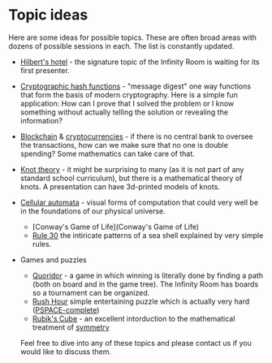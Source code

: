 # Topic ideas
Here are some ideas for possible topics. These are often broad areas with dozens of possible sessions in each. The list is constantly updated.
 * [Hilbert's hotel](https://en.wikipedia.org/wiki/Hilbert%27s_paradox_of_the_Grand_Hotel) - the signature topic of the Infinity Room is waiting for its first presenter.
 * [Cryptographic hash functions](https://en.wikipedia.org/wiki/Cryptographic_hash_function) - "message digest" one way functions that form the basis of modern cryptography. Here is a simple fun application: How can I prove that I solved the problem or I know something without actually telling the solution or revealing the information?
 * [Blockchain](https://en.wikipedia.org/wiki/Blockchain) & [cryptocurrencies](https://en.wikipedia.org/wiki/Cryptocurrency) - if there is no central bank to oversee the transactions, how can we make sure that no one is double spending? Some mathematics can take care of that.
 * [Knot theory](https://en.wikipedia.org/wiki/Knot_theory) - it might be surprising to many (as it is not part of any standard school curriculum), but there is a mathematical theory of knots. A presentation can have 3d-printed models of knots.
 * [Cellular automata](https://en.wikipedia.org/wiki/Cellular_automaton) - visual forms of computation that could very well be in the foundations of our physical universe.
   * [Conway's Game of Life](Conway's Game of Life) 
   * [Rule 30](https://en.wikipedia.org/wiki/Rule_30) the intiricate patterns of a sea shell explained by very simple rules.
 * Games and puzzles
    *  [Quoridor](https://en.wikipedia.org/wiki/Quoridor) - a game in which winning is literally done by finding a path (both on board and in the game tree). The Infinity Room has boards so a tournament can be organized.
    *  [Rush Hour](https://en.wikipedia.org/wiki/Rush_Hour_(puzzle)) simple entertaining puzzle which is actually very hard ([PSPACE-complete](https://en.wikipedia.org/wiki/PSPACE-complete))
    *  [Rubik's Cube](https://en.wikipedia.org/wiki/Rubik%27s_Cube) - an excellent intorduction to the mathematical treatment of [symmetry](https://en.wikipedia.org/wiki/Symmetry)
   
   Feel free to dive into any of these topics and please contact us if you would like to discuss them.
